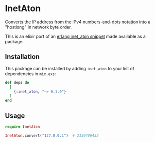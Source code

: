 # InetAton

Converts the IP address from the IPv4 numbers-and-dots notation into a "hostlong" in network byte order.

This is an elixir port of an [erlang inet_aton snippet](https://gist.github.com/marcelog/8b5fe7d3aaa83eca2d0f) made available as a package.

## Installation

This package can be installed
by adding `inet_aton` to your list of dependencies in `mix.exs`:

```elixir
def deps do
  [
    {:inet_aton, "~> 0.1.0"}
  ]
end
```

## Usage

```elixir
require InetAton

InetAton.convert("127.0.0.1")  # 2130706433
```